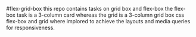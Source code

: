 #flex-grid-box
this repo contains tasks on grid box and flex-box
the flex-box task is a 3-column card whereas the grid is a 3-column grid box
css flex-box and grid where implored to achieve the layouts and media queries for 
responsiveness.


